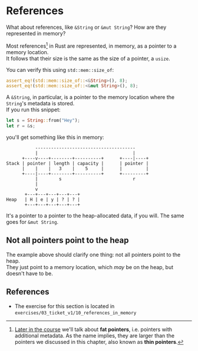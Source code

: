# References

What about references, like `&String` or `&mut String`? How are they represented in memory?

Most references[^fat] in Rust are represented, in memory, as a pointer to a memory location.  
It follows that their size is the same as the size of a pointer, a `usize`.

You can verify this using `std::mem::size_of`:

```rust
assert_eq!(std::mem::size_of::<&String>(), 8);
assert_eq!(std::mem::size_of::<&mut String>(), 8);
```

A `&String`, in particular, is a pointer to the memory location where the `String`'s metadata is stored.  
If you run this snippet:

```rust
let s = String::from("Hey");
let r = &s;
```

you'll get something like this in memory:

```
           --------------------------------------
           |                                    |         
      +----v----+--------+----------+      +----|----+
Stack | pointer | length | capacity |      | pointer |
      |    |    |   3    |    5     |      |         |
      +----|----+--------+----------+      +---------+
           |        s                           r
           |       
           v       
       +---+---+---+---+---+
Heap   | H | e | y | ? | ? |
       +---+---+---+---+---+
```

It's a pointer to a pointer to the heap-allocated data, if you will.
The same goes for `&mut String`. 

## Not all pointers point to the heap

The example above should clarify one thing: not all pointers point to the heap.  
They just point to a memory location, which _may_ be on the heap, but doesn't have to be.

## References

- The exercise for this section is located in `exercises/03_ticket_v1/10_references_in_memory`

[^fat]: [Later in the course](../04_traits/05_str_slice) we'll talk about **fat pointers**,
i.e. pointers with additional metadata. As the name implies, they are larger than
the pointers we discussed in this chapter, also known as **thin pointers**.

